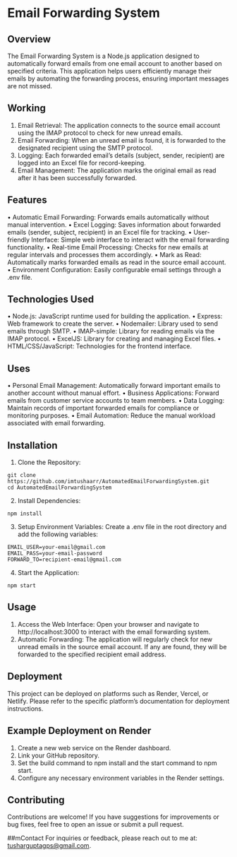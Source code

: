 # Email Forwarding System

## Overview
The Email Forwarding System is a Node.js application designed to automatically forward emails from one email account to another based on specified criteria. This application helps users efficiently manage their emails by automating the forwarding process, ensuring important messages are not missed.

## Working
1.	Email Retrieval: The application connects to the source email account using the IMAP protocol to check for new unread emails.
2.	Email Forwarding: When an unread email is found, it is forwarded to the designated recipient using the SMTP protocol.
3.	Logging: Each forwarded email’s details (subject, sender, recipient) are logged into an Excel file for record-keeping.
4.	Email Management: The application marks the original email as read after it has been successfully forwarded.

## Features
•	Automatic Email Forwarding: Forwards emails automatically without manual intervention.
•	Excel Logging: Saves information about forwarded emails (sender, subject, recipient) in an Excel file for tracking.
•	User-friendly Interface: Simple web interface to interact with the email forwarding functionality.
•	Real-time Email Processing: Checks for new emails at regular intervals and processes them accordingly.
•	Mark as Read: Automatically marks forwarded emails as read in the source email account.
•	Environment Configuration: Easily configurable email settings through a .env file.

## Technologies Used
•	Node.js: JavaScript runtime used for building the application.
•	Express: Web framework to create the server.
•	Nodemailer: Library used to send emails through SMTP.
•	IMAP-simple: Library for reading emails via the IMAP protocol.
•	ExcelJS: Library for creating and managing Excel files.
•	HTML/CSS/JavaScript: Technologies for the frontend interface.

## Uses
•	Personal Email Management: Automatically forward important emails to another account without manual effort.
•	Business Applications: Forward emails from customer service accounts to team members.
•	Data Logging: Maintain records of important forwarded emails for compliance or monitoring purposes.
•	Email Automation: Reduce the manual workload associated with email forwarding.

## Installation
1.	Clone the Repository:
```
git clone https://github.com/imtushaarr/AutomatedEmailForwardingSystem.git
cd AutomatedEmailForwardingSystem
```

2.	Install Dependencies:
```
npm install
```

3.	Setup Environment Variables:
Create a .env file in the root directory and add the following variables:
```
EMAIL_USER=your-email@gmail.com
EMAIL_PASS=your-email-password
FORWARD_TO=recipient-email@gmail.com
```

4.	Start the Application:
```
npm start
```

## Usage
1.	Access the Web Interface:
Open your browser and navigate to http://localhost:3000 to interact with the email forwarding system.
2.	Automatic Forwarding:
The application will regularly check for new unread emails in the source email account. If any are found, they will be forwarded to the specified recipient email address.

## Deployment
This project can be deployed on platforms such as Render, Vercel, or Netlify. Please refer to the specific platform’s documentation for deployment instructions.

## Example Deployment on Render
1.	Create a new web service on the Render dashboard.
2.	Link your GitHub repository.
3.	Set the build command to npm install and the start command to npm start.
4.	Configure any necessary environment variables in the Render settings.

## Contributing
Contributions are welcome! If you have suggestions for improvements or bug fixes, feel free to open an issue or submit a pull request.

##mContact
For inquiries or feedback, please reach out to me at: tusharguptagps@gmail.com.
